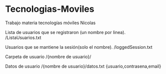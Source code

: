 ﻿# Tecnologias-Moviles
Trabajo materia tecnologías móviles
Nicolas

Lista de usuarios que se registraron (un nombre por linea).
/ListaUsuarios.txt

Usuarios que se mantiene la sesión(solo el nombre).
/loggedSession.txt

Carpeta de usuario
/{nombre de usuario}/

Datos de usuario
/{nombre de usuario}/datos.txt
{usuario,contrasena,email}